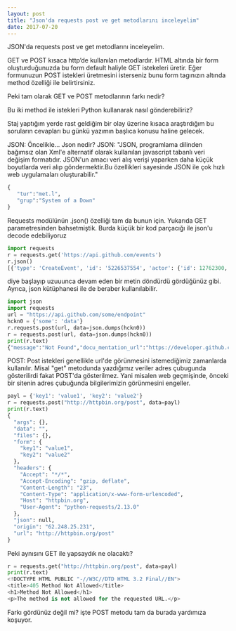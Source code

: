 ```yaml
---
layout: post
title: "Json'da requests post ve get metodlarını inceleyelim"
date: 2017-07-20
---
```


JSON'da requests post ve get metodlarını inceleyelim.

GET ve POST kısaca http’de kullanılan metodlardır. HTML altında bir form oluşturduğunuzda bu form default haliyle GET istekeleri üretir. Eğer formunuzun POST istekleri üretmesini isterseniz bunu form tagınızın altında method özelliği ile belirtirsiniz.

Peki tam olarak GET ve POST metodlarının farkı nedir?

Bu iki method ile istekleri Python kullanarak nasıl gönderebiliriz?

Staj yaptığım yerde rast geldiğim bir olay üzerine kısaca araştırdığım bu soruların cevapları bu günkü yazımın başlıca konusu haline gelecek.

JSON:
Öncelikle... Json nedir?
JSON:
"JSON, programlama dilinden bağımsız olan Xml'e alternatif olarak kullanılan javascript tabanlı veri değişim formatıdır. JSON'un amacı veri alış verişi yaparken daha küçük boyutlarda veri alıp göndermektir.Bu özellikleri sayesinde JSON ile çok hızlı web uygulamaları oluşturabilir."

```python
{
   "tur":"met.l",
   "grup":"System of a Down"
}
```
Requests modülünün .json() özelliği tam da bunun için. Yukarıda GET parametresinden bahsetmiştik. Burda küçük bir kod parçacığı ile json'u decode edebiliyoruz
```python
import requests
r = requests.get('https://api.github.com/events')
r.json()
[{'type': 'CreateEvent', 'id': '5226537554', 'actor': {'id': 12762300, 'gravatar_id': '', ...
```
diye başlayıp uzuuunca devam eden bir metin döndürdü gördüğünüz gibi.
Ayrıca, json kütüphanesi ile de beraber kullanılabilir.
```python
import json
import requests
url = "https://api.github.com/some/endpoint"
hckn0 = {'some': 'data'}
r.requests.post(url, data=json.dumps(hckn0))
r = requests.post(url, data=json.dumps(hckn0))
print(r.text)
{"message":"Not Found","docu_mentation_url":"https://developer.github.com/v3"}
```
POST:
Post istekleri genellikle url'de görünmesini istemediğimiz zamanlarda kullanılır. Misal "get" metodunda yazdığımız veriler adres çubugunda gösterilirdi fakat POST'da gösterilmez.
Yani misalen web geçmişinde, önceki bir sitenin adres çubuğunda bilgilerimizin görünmesini engeller.
```python
payl = {'key1': 'value1', 'key2': 'value2'}
r = requests.post("http://httpbin.org/post", data=payl)
print(r.text)
{
  "args": {}, 
  "data": "", 
  "files": {}, 
  "form": {
    "key1": "value1", 
    "key2": "value2"
  }, 
  "headers": {
    "Accept": "*/*", 
    "Accept-Encoding": "gzip, deflate", 
    "Content-Length": "23", 
    "Content-Type": "application/x-www-form-urlencoded", 
    "Host": "httpbin.org", 
    "User-Agent": "python-requests/2.13.0"
  }, 
  "json": null, 
  "origin": "62.248.25.231", 
  "url": "http://httpbin.org/post"
}
```
Peki aynısını GET ile yapsaydık ne olacaktı?
```python
r = requests.get("http://httpbin.org/post", data=payl)
print(r.text)
<!DOCTYPE HTML PUBLIC "-//W3C//DTD HTML 3.2 Final//EN">
<title>405 Method Not Allowed</title>
<h1>Method Not Allowed</h1>
<p>The method is not allowed for the requested URL.</p>
```
Farkı gördünüz değil mi? işte POST metodu tam da burada yardımıza koşuyor.

